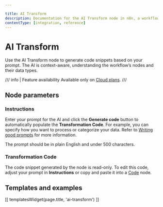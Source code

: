 ```yaml
---

title: AI Transform
description: Documentation for the AI Transform node in n8n, a workflow automation platform. Includes guidance on usage, and links to examples.
contentType: [integration, reference]
---
```


# AI Transform

Use the AI Transform node to generate code snippets based on your prompt. The AI is context-aware, understanding the workflow’s nodes and their data types.

/// info | Feature availability
Available only on [Cloud plans](/manage-cloud/overview.md).
///

## Node parameters

### Instructions

Enter your prompt for the AI and click the **Generate code** button to automatically populate the **Transformation Code**. For example, you can specify how you want to process or categorize your data. Refer to [Writing good prompts](/code/ai-code.md#writing-good-prompts) for more information. 

The prompt should be in plain English and under 500 characters. 

### Transformation Code

The code snippet generated by the node is read-only. To edit this code, adjust your prompt in **Instructions** or copy and paste it into a [Code](/integrations/builtin/core-nodes/n8n-nodes-base.code/index.md) node. 

## Templates and examples

[[ templatesWidget(page.title, 'ai-transform') ]]

